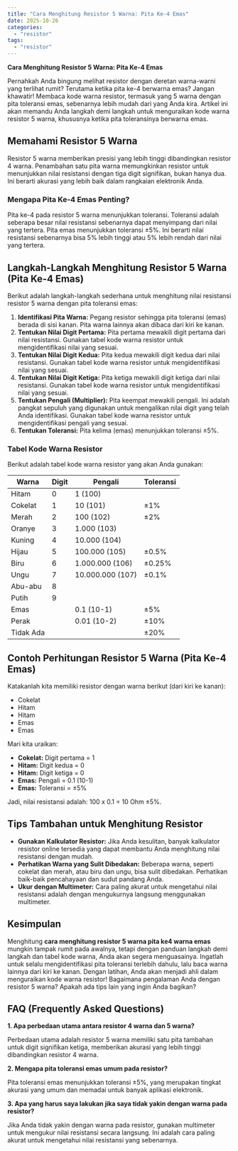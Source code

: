 ```yaml
---
title: "Cara Menghitung Resistor 5 Warna: Pita Ke-4 Emas"
date: 2025-10-26
categories: 
  - "resistor"
tags: 
  - "resistor"
---
```


**Cara Menghitung Resistor 5 Warna: Pita Ke-4 Emas**

Pernahkah Anda bingung melihat resistor dengan deretan warna-warni yang terlihat rumit? Terutama ketika pita ke-4 berwarna emas? Jangan khawatir! Membaca kode warna resistor, termasuk yang 5 warna dengan pita toleransi emas, sebenarnya lebih mudah dari yang Anda kira. Artikel ini akan memandu Anda langkah demi langkah untuk menguraikan kode warna resistor 5 warna, khususnya ketika pita toleransinya berwarna emas.

## Memahami Resistor 5 Warna

Resistor 5 warna memberikan presisi yang lebih tinggi dibandingkan resistor 4 warna. Penambahan satu pita warna memungkinkan resistor untuk menunjukkan nilai resistansi dengan tiga digit signifikan, bukan hanya dua. Ini berarti akurasi yang lebih baik dalam rangkaian elektronik Anda.

### Mengapa Pita Ke-4 Emas Penting?

Pita ke-4 pada resistor 5 warna menunjukkan toleransi. Toleransi adalah seberapa besar nilai resistansi sebenarnya dapat menyimpang dari nilai yang tertera. Pita emas menunjukkan toleransi ±5%. Ini berarti nilai resistansi sebenarnya bisa 5% lebih tinggi atau 5% lebih rendah dari nilai yang tertera.

## Langkah-Langkah Menghitung Resistor 5 Warna (Pita Ke-4 Emas)

Berikut adalah langkah-langkah sederhana untuk menghitung nilai resistansi resistor 5 warna dengan pita toleransi emas:

1. **Identifikasi Pita Warna:** Pegang resistor sehingga pita toleransi (emas) berada di sisi kanan. Pita warna lainnya akan dibaca dari kiri ke kanan.
2. **Tentukan Nilai Digit Pertama:** Pita pertama mewakili digit pertama dari nilai resistansi. Gunakan tabel kode warna resistor untuk mengidentifikasi nilai yang sesuai.
3. **Tentukan Nilai Digit Kedua:** Pita kedua mewakili digit kedua dari nilai resistansi. Gunakan tabel kode warna resistor untuk mengidentifikasi nilai yang sesuai.
4. **Tentukan Nilai Digit Ketiga:** Pita ketiga mewakili digit ketiga dari nilai resistansi. Gunakan tabel kode warna resistor untuk mengidentifikasi nilai yang sesuai.
5. **Tentukan Pengali (Multiplier):** Pita keempat mewakili pengali. Ini adalah pangkat sepuluh yang digunakan untuk mengalikan nilai digit yang telah Anda identifikasi. Gunakan tabel kode warna resistor untuk mengidentifikasi pengali yang sesuai.
6. **Tentukan Toleransi:** Pita kelima (emas) menunjukkan toleransi ±5%.

### Tabel Kode Warna Resistor

Berikut adalah tabel kode warna resistor yang akan Anda gunakan:

| Warna | Digit | Pengali | Toleransi |
| --- | --- | --- | --- |
| Hitam | 0 | 1 (100) |  |
| Cokelat | 1 | 10 (101) | ±1% |
| Merah | 2 | 100 (102) | ±2% |
| Oranye | 3 | 1.000 (103) |  |
| Kuning | 4 | 10.000 (104) |  |
| Hijau | 5 | 100.000 (105) | ±0.5% |
| Biru | 6 | 1.000.000 (106) | ±0.25% |
| Ungu | 7 | 10.000.000 (107) | ±0.1% |
| Abu-abu | 8 |  |  |
| Putih | 9 |  |  |
| Emas |  | 0.1 (10\-1) | ±5% |
| Perak |  | 0.01 (10\-2) | ±10% |
| Tidak Ada |  |  | ±20% |

## Contoh Perhitungan Resistor 5 Warna (Pita Ke-4 Emas)

Katakanlah kita memiliki resistor dengan warna berikut (dari kiri ke kanan):

- Cokelat
- Hitam
- Hitam
- Emas
- Emas

Mari kita uraikan:

- **Cokelat:** Digit pertama = 1
- **Hitam:** Digit kedua = 0
- **Hitam:** Digit ketiga = 0
- **Emas:** Pengali = 0.1 (10\-1)
- **Emas:** Toleransi = ±5%

Jadi, nilai resistansi adalah: 100 x 0.1 = 10 Ohm ±5%.

## Tips Tambahan untuk Menghitung Resistor

- **Gunakan Kalkulator Resistor:** Jika Anda kesulitan, banyak kalkulator resistor online tersedia yang dapat membantu Anda menghitung nilai resistansi dengan mudah.
- **Perhatikan Warna yang Sulit Dibedakan:** Beberapa warna, seperti cokelat dan merah, atau biru dan ungu, bisa sulit dibedakan. Perhatikan baik-baik pencahayaan dan sudut pandang Anda.
- **Ukur dengan Multimeter:** Cara paling akurat untuk mengetahui nilai resistansi adalah dengan mengukurnya langsung menggunakan multimeter.

## Kesimpulan

Menghitung **cara menghitung resistor 5 warna pita ke4 warna emas** mungkin tampak rumit pada awalnya, tetapi dengan panduan langkah demi langkah dan tabel kode warna, Anda akan segera menguasainya. Ingatlah untuk selalu mengidentifikasi pita toleransi terlebih dahulu, lalu baca warna lainnya dari kiri ke kanan. Dengan latihan, Anda akan menjadi ahli dalam menguraikan kode warna resistor! Bagaimana pengalaman Anda dengan resistor 5 warna? Apakah ada tips lain yang ingin Anda bagikan?

## FAQ (Frequently Asked Questions)

**1\. Apa perbedaan utama antara resistor 4 warna dan 5 warna?**

Perbedaan utama adalah resistor 5 warna memiliki satu pita tambahan untuk digit signifikan ketiga, memberikan akurasi yang lebih tinggi dibandingkan resistor 4 warna.

**2\. Mengapa pita toleransi emas umum pada resistor?**

Pita toleransi emas menunjukkan toleransi ±5%, yang merupakan tingkat akurasi yang umum dan memadai untuk banyak aplikasi elektronik.

**3\. Apa yang harus saya lakukan jika saya tidak yakin dengan warna pada resistor?**

Jika Anda tidak yakin dengan warna pada resistor, gunakan multimeter untuk mengukur nilai resistansi secara langsung. Ini adalah cara paling akurat untuk mengetahui nilai resistansi yang sebenarnya.
